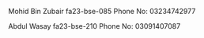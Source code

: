 Mohid Bin Zubair fa23-bse-085 Phone No: 03234742977

Abdul Wasay fa23-bse-210 Phone No: 03091407087


